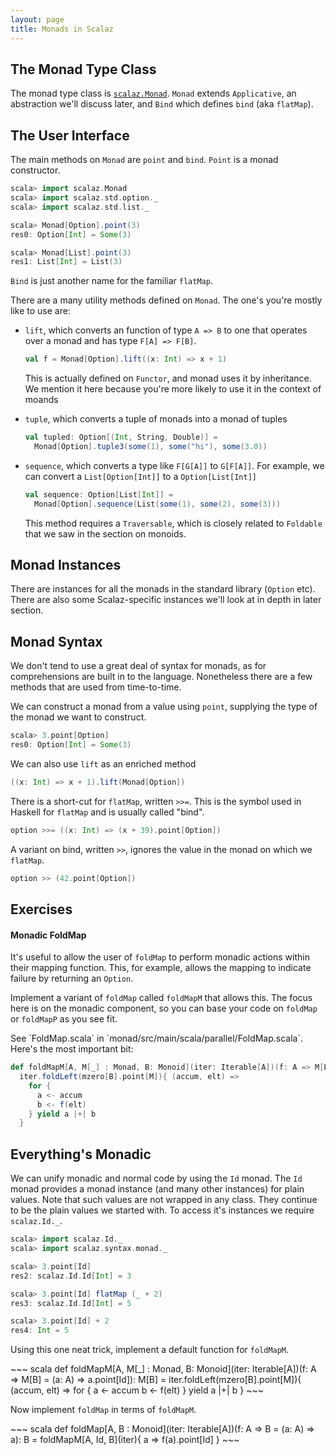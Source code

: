 ```yaml
---
layout: page
title: Monads in Scalaz
---
```


## The Monad Type Class

The monad type class is [`scalaz.Monad`](http://docs.typelevel.org/api/scalaz/nightly/index.html#scalaz.Monad). `Monad` extends `Applicative`, an abstraction we'll discuss later, and `Bind` which defines `bind` (aka `flatMap`).


## The User Interface

The main methods on `Monad` are `point` and `bind`. `Point` is a monad constructor.

~~~ scala
scala> import scalaz.Monad
scala> import scalaz.std.option._
scala> import scalaz.std.list._

scala> Monad[Option].point(3)
res0: Option[Int] = Some(3)

scala> Monad[List].point(3)
res1: List[Int] = List(3)
~~~

`Bind` is just another name for the familiar `flatMap`.

There are a many utility methods defined on `Monad`. The one's you're mostly like to use are:

- `lift`, which converts an function of type `A => B` to one that operates over a monad and has type `F[A] => F[B]`.

  ~~~ scala
  val f = Monad[Option].lift((x: Int) => x + 1)
  ~~~

  This is actually defined on `Functor`, and monad uses it by inheritance. We mention it here because you're more likely to use it in the context of moands

- `tuple`, which converts a tuple of monads into a monad of tuples

  ~~~ scala
  val tupled: Option[(Int, String, Double)] =
    Monad[Option].tuple3(some(1), some("hi"), some(3.0))
  ~~~

- `sequence`, which converts a type like `F[G[A]]` to `G[F[A]]`. For example, we can convert a `List[Option[Int]]` to a `Option[List[Int]]`

  ~~~ scala
  val sequence: Option[List[Int]] =
    Monad[Option].sequence(List(some(1), some(2), some(3)))
  ~~~

  This method requires a `Traversable`, which is closely related to `Foldable` that we saw in the section on monoids.


## Monad Instances

There are instances for all the monads in the standard library (`Option` etc). There are also some Scalaz-specific instances we'll look at in depth in later section.

## Monad Syntax

We don't tend to use a great deal of syntax for monads, as for comprehensions are built in to the language. Nonetheless there are a few methods that are used from time-to-time.

We can construct a monad from a value using `point`, supplying the type of the monad we want to construct.

~~~ scala
scala> 3.point[Option]
res0: Option[Int] = Some(3)
~~~

We can also use `lift` as an enriched method

~~~ scala
((x: Int) => x + 1).lift(Monad[Option])
~~~

There is a short-cut for `flatMap`, written `>>=`. This is the symbol used in Haskell for `flatMap` and is usually called "bind".

~~~ scala
option >>= ((x: Int) => (x + 39).point[Option])
~~~

A variant on bind, written `>>`, ignores the value in the monad on which we `flatMap`.

~~~ scala
option >> (42.point[Option])
~~~

## Exercises

#### Monadic FoldMap

It's useful to allow the user of `foldMap` to perform monadic actions within their mapping function. This, for example, allows the mapping to indicate failure by returning an `Option`.

Implement a variant of `foldMap` called `foldMapM` that allows this. The focus here is on the monadic component, so you can base your code on `foldMap` or `foldMapP` as you see fit.

<div class="solution">
See `FoldMap.scala` in `monad/src/main/scala/parallel/FoldMap.scala`. Here's the most important bit:

~~~ scala
def foldMapM[A, M[_] : Monad, B: Monoid](iter: Iterable[A])(f: A => M[B]): M[B] =
  iter.foldLeft(mzero[B].point[M]){ (accum, elt) =>
    for {
      a <- accum
      b <- f(elt)
    } yield a |+| b
  }
~~~
</div>


## Everything's Monadic

We can unify monadic and normal code by using the `Id` monad. The `Id` monad provides a monad instance (and many other instances) for plain values. Note that such values are not wrapped in any class. They continue to be the plain values we started with. To access it's instances we require `scalaz.Id._`.

~~~ scala
scala> import scalaz.Id._
scala> import scalaz.syntax.monad._

scala> 3.point[Id]
res2: scalaz.Id.Id[Int] = 3

scala> 3.point[Id] flatMap (_ + 2)
res3: scalaz.Id.Id[Int] = 5

scala> 3.point[Id] + 2
res4: Int = 5
~~~

Using this one neat trick, implement a default function for `foldMapM`.

<div class="solution">
~~~ scala
def foldMapM[A, M[_] : Monad, B: Monoid](iter: Iterable[A])(f: A => M[B] = (a: A) => a.point[Id]): M[B] =
  iter.foldLeft(mzero[B].point[M]){ (accum, elt) =>
    for {
      a <- accum
      b <- f(elt)
    } yield a |+| b
  }
~~~
</div>

Now implement `foldMap` in terms of `foldMapM`.

<div class="solution">
~~~ scala
def foldMap[A, B : Monoid](iter: Iterable[A])(f: A => B = (a: A) => a): B =
  foldMapM[A, Id, B](iter){ a => f(a).point[Id] }
~~~
</div>
